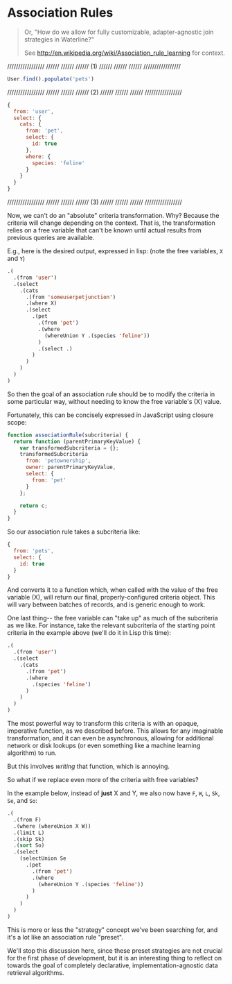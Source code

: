# Association Rules

> Or, "How do we allow for fully customizable, adapter-agnostic join strategies in Waterline?"
>
> See http://en.wikipedia.org/wiki/Association_rule_learning for context.



/////////////////
//////     //////
////// (1) //////
//////     //////
/////////////////

```js
User.find().populate('pets')
```



/////////////////
//////     //////
////// (2) //////
//////     //////
/////////////////

```js
{
  from: 'user',
  select: {
    cats: {
      from: 'pet',
      select: {
        id: true
      },
      where: {
        species: 'feline'
      }
    }
  }
}
```



/////////////////
//////     //////
////// (3) //////
//////     //////
/////////////////

Now, we can't do an "absolute" criteria transformation.
Why?  Because the criteria will change depending on the context.
That is, the transformation relies on a free variable that can't be known
until actual results from previous queries are available.

E.g., here is the desired output, expressed in lisp:
(note the free variables, `X` and `Y`)

```lisp
.(
  .(from 'user')
  .(select
    .(cats
      .(from 'someuserpetjunction')
      .(where X)
      .(select
        .(pet
          .(from 'pet')
          .(where
            (whereUnion Y .(species 'feline'))
          )
          .(select .)
        )
      )
    )
  )
)
```

So then the goal of an association rule should be to modify the criteria in
some particular way, without needing to know the free variable's (X) value.


Fortunately, this can be concisely expressed in JavaScript using closure scope:

```js
function associationRule(subcriteria) {
  return function (parentPrimaryKeyValue) {
    var transformedSubcriteria = {};
    transformedSubcriteria
      from: 'petownership',
      owner: parentPrimaryKeyValue,
      select: {
        from: 'pet'
      }
    };

    return c;
  }
}
```



So our association rule takes a subcriteria like:

```js
{
  from: 'pets',
  select: {
    id: true
  }
}
```


And converts it to a function which, when called with the value of the free variable (X),
will return our final, properly-configured criteria object.  This will vary between batches
of records, and is generic enough to work.



One last thing-- the free variable can "take up" as much of the subcriteria as we like.
For instance, take the relevant subcriteria of the starting point criteria in the example
above (we'll do it in Lisp this time):


```lisp
.(
  .(from 'user')
  .(select
    .(cats
      .(from 'pet')
      .(where
        .(species 'feline')
      )
    )
  )
)
```


The most powerful way to transform this criteria is with an opaque, imperative function,
as we described before.  This allows for any imaginable transformation, and it can even
be asynchronous, allowing for additional network or disk lookups (or even something like
a machine learning algorithm) to run.


But this involves _writing_ that function, which is annoying.

So what if we replace even more of the criteria with free variables?

In the example below, instead of **just** X and Y, we also now have `F`, `W`, `L`, `Sk`, `Se`, and `So`:

```lisp
.(
  .(from F)
  .(where (whereUnion X W))
  .(limit L)
  .(skip Sk)
  .(sort So)
  .(select
    (selectUnion Se
      .(pet
        .(from 'pet')
        .(where
          (whereUnion Y .(species 'feline'))
        )
      )
    )
  )
)
```


This is more or less the "strategy" concept we've been searching for, and it's a lot like
an association rule "preset".

We'll stop this discussion here, since these preset strategies are not crucial for the first phase of
development, but it is an interesting thing to reflect on towards the goal of completely declarative,
implementation-agnostic data retrieval algorithms.

